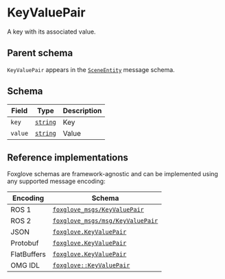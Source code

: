 # KeyValuePair

A key with its associated value.

## Parent schema

`KeyValuePair` appears in the [`SceneEntity`](./scene-entity.md) message schema.

## Schema

| Field   | Type                                   | Description |
| ------- | -------------------------------------- | ----------- |
| `key`   | [`string`](./built-in-types.md#string) | Key         |
| `value` | [`string`](./built-in-types.md#string) | Value       |

## Reference implementations

Foxglove schemas are framework-agnostic and can be implemented using any supported message encoding:

| Encoding    | Schema                           |
| ----------- | -------------------------------- |
| ROS 1       | [`foxglove_msgs/KeyValuePair`](https://github.com/foxglove/foxglove-sdk/blob/main/schemas/ros1/KeyValuePair.msg) |
| ROS 2       | [`foxglove_msgs/msg/KeyValuePair`](https://github.com/foxglove/foxglove-sdk/blob/main/schemas/ros2/KeyValuePair.msg) |
| JSON        | [`foxglove.KeyValuePair`](https://github.com/foxglove/foxglove-sdk/blob/main/schemas/jsonschema/KeyValuePair.json) |
| Protobuf    | [`foxglove.KeyValuePair`](https://github.com/foxglove/foxglove-sdk/blob/main/schemas/proto/foxglove/KeyValuePair.proto) |
| FlatBuffers | [`foxglove.KeyValuePair`](https://github.com/foxglove/foxglove-sdk/blob/main/schemas/flatbuffer/KeyValuePair.fbs) |
| OMG IDL     | [`foxglove::KeyValuePair`](https://github.com/foxglove/foxglove-sdk/blob/main/schemas/omgidl/foxglove/KeyValuePair.idl) |
